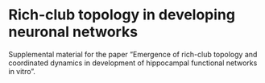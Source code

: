 Rich-club topology in developing neuronal networks
==================================================

Supplemental material for the paper “Emergence of rich-club topology and coordinated dynamics in development of hippocampal functional networks in vitro”.
